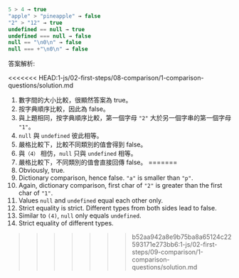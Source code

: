 

```js no-beautify
5 > 4 → true
"apple" > "pineapple" → false
"2" > "12" → true
undefined == null → true
undefined === null → false
null == "\n0\n" → false
null === +"\n0\n" → false
```

答案解析:

<<<<<<< HEAD:1-js/02-first-steps/08-comparison/1-comparison-questions/solution.md
1. 數字間的大小比較，很顯然答案為 true。
2. 按字典順序比較，因此為 false。
3. 與上題相同，按字典順序比較，第一個字母 `"2"` 大於另一個字串的第一個字母 `"1"`。
4. `null` 與 `undefined` 彼此相等。
5. 嚴格比較下，比較不同類別的值會得到 false。
6. 與`（4）` 相仿，`null` 只與 `undefined` 相等。
7. 嚴格比較下，不同類別的值會直接回傳 false。
=======
1. Obviously, true.
2. Dictionary comparison, hence false. `"a"` is smaller than `"p"`.
3. Again, dictionary comparison, first char of `"2"` is greater than the first char of `"1"`.
4. Values `null` and `undefined` equal each other only.
5. Strict equality is strict. Different types from both sides lead to false.
6. Similar to `(4)`, `null` only equals `undefined`.
7. Strict equality of different types.
>>>>>>> b52aa942a8e9b75ba8a65124c22593171e273bb6:1-js/02-first-steps/09-comparison/1-comparison-questions/solution.md
